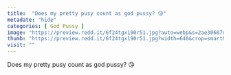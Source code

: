 ```yaml
---
title:  "Does my pretty pusy count as god pussy? 😘"
metadate: "hide"
categories: [ God Pussy ]
image: "https://preview.redd.it/6f24tgx190r51.jpg?auto=webp&s=2ae30607d1d4a363ec99f253896d153106971302"
thumb: "https://preview.redd.it/6f24tgx190r51.jpg?width=640&crop=smart&auto=webp&s=cba3b796aac357d8290b36c6f835727534bbcaa0"
visit: ""
---
```

Does my pretty pusy count as god pussy? 😘
